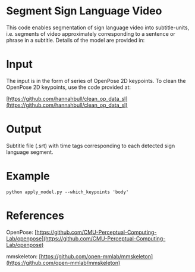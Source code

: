 # Segment Sign Language Video

This code enables segmentation of sign language video into subtitle-units, i.e. segments of video approximately corresponding to a sentence or phrase in a subtitle. Details of the model are provided in: 



# Input

The input is in the form of series of OpenPose 2D keypoints. To clean the OpenPose 2D keypoints, use the code provided at: 

[https://github.com/hannahbull/clean_op_data_sl](https://github.com/hannahbull/clean_op_data_sl)

# Output

Subtitle file (.srt) with time tags corresponding to each detected sign language segment. 

# Example 

```python apply_model.py --which_keypoints 'body'```

# References



OpenPose: [https://github.com/CMU-Perceptual-Computing-Lab/openpose](https://github.com/CMU-Perceptual-Computing-Lab/openpose)

mmskeleton: [https://github.com/open-mmlab/mmskeleton](https://github.com/open-mmlab/mmskeleton)
